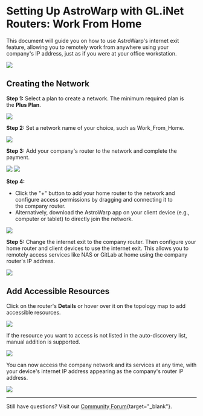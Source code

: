 # Setting Up AstroWarp with GL.iNet Routers: Work From Home

 This document will guide you on how to use AstroWarp's internet exit feature, allowing you to remotely work from anywhere using your company's IP address, just as if you were at your office workstation.

![](https://static.gl-inet.com/docs/astrowarp/tutorials/work_from_home/1.png)

## Creating the Network

**Step 1:** Select a plan to create a network. The minimum required plan is the **Plus Plan**.

![](https://static.gl-inet.com/docs/astrowarp/quick_start/10.png)

**Step 2:** Set a network name of your choice, such as Work_From_Home.

![](https://static.gl-inet.com/docs/astrowarp/tutorials/work_from_home/3.png)

**Step 3:** Add your company's router to the network and complete the payment.

![](https://static.gl-inet.com/docs/astrowarp/tutorials/work_from_home/4.png)
![](https://static.gl-inet.com/docs/astrowarp/tutorials/work_from_home/5.png)

**Step 4:** 

 * Click the "+" button to add your home router to the network and configure access permissions by dragging and connecting it to the company router.
 * Alternatively, download the AstroWarp app on your client device (e.g., computer or tablet) to directly join the network.

![](https://static.gl-inet.com/docs/astrowarp/tutorials/work_from_home/6.png)

**Step 5:** Change the internet exit to the company router. Then configure your home router and client devices to use the internet exit. This allows you to remotely access services like NAS or GitLab at home using the company router's IP address.

![](https://static.gl-inet.com/docs/astrowarp/tutorials/work_from_home/7.png)

## Add Accessible Resources

Click on the router's **Details** or hover over it on the topology map to add accessible resources.

![](https://static.gl-inet.com/docs/astrowarp/tutorials/work_from_home/8.png)

If the resource you want to access is not listed in the auto-discovery list, manual addition is supported.

![](https://static.gl-inet.com/docs/astrowarp/tutorials/work_from_home/9.png)

You can now access the company network and its services at any time, with your device's internet IP address appearing as the company's router IP address.

![](https://static.gl-inet.com/docs/astrowarp/tutorials/work_from_home/10.png)

---

Still have questions? Visit our [Community Forum](https://forum.gl-inet.com){target="_blank"}.